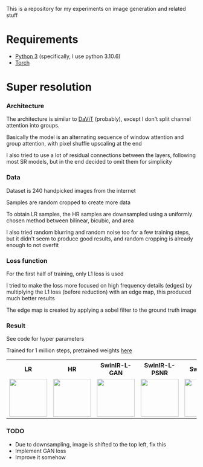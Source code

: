This is a repository for my experiments on image generation and related stuff

<h1>Requirements</h1>

- <a href="https://www.python.org/downloads/release/python-3106/">Python 3</a> (specifically, I use python 3.10.6)
- <a href="https://pytorch.org/get-started/locally/">Torch</a>

<h1>Super resolution</h1>

  <h3>Architecture</h3>
  
  The architecture is similar to <a href="https://arxiv.org/pdf/2204.03645v1.pdf">DaViT</a> (probably), except I don't split channel attention into groups.

  Basically the model is an alternating sequence of window attention and group attention, with pixel shuffle upscaling at the end

  I also tried to use a lot of residual connections between the layers, following most SR models, but in the end decided to omit them for simplicity
  
  <h3>Data</h3>
  
  Dataset is 240 handpicked images from the internet
  
  Samples are random cropped to create more data

  To obtain LR samples, the HR samples are downsampled using a uniformly chosen method between bilinear, bicubic, and area
  
  I also tried random blurring and random noise too for a few training steps, but it didn't seem to produce good results, and random cropping is already enough to not overfit
  
  <h3>Loss function</h3>
  
  For the first half of training, only L1 loss is used
  
  I tried to make the loss more focused on high frequency details (edges) by multiplying the L1 loss (before reduction) with an edge map, this produced much better results

  The edge map is created by applying a sobel filter to the ground truth image

  <h3>Result</h3>
  See code for hyper parameters
  
  Trained for 1 million steps, pretrained weights <a href="https://huggingface.co/Craap/models/blob/main/transformerSR_b8_d256_w8_h16.pt">here</a>

  <table>
    <tr>
      <th>LR</th>
      <th>HR</th>
      <th>SwinIR-L-GAN</th>
      <th>SwinIR-L-PSNR</th>
      <th>SwinIR-S</th>
      <th>Mine</th>
    </tr>
    <tr>
      <td><img width=100 src="https://github.com/Craap/models/assets/110075485/52ed7733-6e59-4b40-9066-fb60cd611a29"></td>
      <td><img width=100 src="https://github.com/Craap/models/assets/110075485/6a5785ff-7248-4b49-a71c-358dd5afe5b0"></td>
      <td><img width=100 src="https://github.com/Craap/models/assets/110075485/a69509fc-b452-433d-b681-9b8391496b73"></td>
      <td><img width=100 src="https://github.com/Craap/models/assets/110075485/f9a1ce6c-c9c1-479f-a158-7c1eb3fbc9ee"></td>
      <td><img width=100 src="https://github.com/Craap/models/assets/110075485/9867267d-4b4f-46f5-9c57-4e82361b0348"></td>
      <td><img width=100 src=https://github.com/Craap/models/assets/110075485/2650a7c8-abec-495a-a889-9b865b84bb86""></td>
    </tr>
  </table>

  <h3>TODO</h3>

  - Due to downsampling, image is shifted to the top left, fix this
  - Implement GAN loss
  - Improve it somehow
